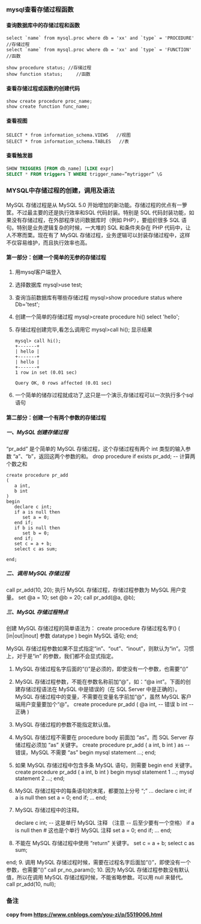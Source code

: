 ### mysql查看存储过程函数

#### 查询数据库中的存储过程和函数
```
select `name` from mysql.proc where db = 'xx' and `type` = 'PROCEDURE'   //存储过程
select `name` from mysql.proc where db = 'xx' and `type` = 'FUNCTION'   //函数

show procedure status; //存储过程
show function status;     //函数
```

#### 查看存储过程或函数的创建代码
```
show create procedure proc_name;
show create function func_name;
```

#### 查看视图
```
SELECT * from information_schema.VIEWS   //视图
SELECT * from information_schema.TABLES   //表
```

#### 查看触发器
```sql
SHOW TRIGGERS [FROM db_name] [LIKE expr]
SELECT * FROM triggers T WHERE trigger_name=”mytrigger” \G
```

### MYSQL中存储过程的创建，调用及语法
MySQL 存储过程是从 MySQL 5.0 开始增加的新功能。存储过程的优点有一箩筐。不过最主要的还是执行效率和SQL 代码封装。特别是 SQL 代码封装功能，如果没有存储过程，在外部程序访问数据库时（例如 PHP），要组织很多 SQL 语句。特别是业务逻辑复杂的时候，一大堆的 SQL 和条件夹杂在 PHP 代码中，让人不寒而栗。现在有了 MySQL 存储过程，业务逻辑可以封装存储过程中，这样不仅容易维护，而且执行效率也高。

#### 第一部分：创建一个简单的无参的存储过程
1. 用mysql客户端登入

2. 选择数据库
  mysql>use test;

3. 查询当前数据库有哪些存储过程
  mysql>show procedure status where Db='test';

4. 创建一个简单的存储过程
  mysql>create procedure hi() select 'hello';

5. 存储过程创建完毕,看怎么调用它
   mysql>call hi();
   显示结果
   ```
   mysql> call hi();
   +-------+
   | hello |
   +-------+
   | hello |
   +-------+
   1 row in set (0.01 sec)
    
   Query OK, 0 rows affected (0.01 sec)
   ```
6. 一个简单的储存过程就成功了,这只是一个演示,存储过程可以一次执行多个sql语句



#### 第二部分：创建一个有两个参数的存储过程

##### 一、MySQL 创建存储过程 
“pr_add” 是个简单的 MySQL 存储过程，这个存储过程有两个 int 类型的输入参数 “a”、“b”，返回这两个参数的和。 
drop procedure if exists pr_add;
-- 计算两个数之和

```
create procedure pr_add
(
   a int,
   b int
)
begin
   declare c int;
   if a is null then
      set a = 0;
   end if;
   if b is null then
      set b = 0;
   end if;
   set c = a + b;
   select c as sum;
   
end;
```



##### 二、调用 MySQL 存储过程 

call pr_add(10, 20);
执行 MySQL 存储过程，存储过程参数为 MySQL 用户变量。 
set @a = 10;
set @b = 20;
call pr_add(@a, @b);



##### 三、MySQL 存储过程特点 
创建 MySQL 存储过程的简单语法为： 
create procedure 存储过程名字()
(
   [in|out|inout] 参数 datatype
)
begin
   MySQL 语句;
end;

MySQL 存储过程参数如果不显式指定“in”、“out”、“inout”，则默认为“in”。习惯上，对于是“in” 的参数，我们都不会显式指定。 

1. MySQL 存储过程名字后面的“()”是必须的，即使没有一个参数，也需要“()” 
2. MySQL 存储过程参数，不能在参数名称前加“@”，如：“@a int”。下面的创建存储过程语法在 MySQL 中是错误的（在 SQL Server 中是正确的）。 MySQL 存储过程中的变量，不需要在变量名字前加“@”，虽然 MySQL 客户端用户变量要加个“@”。 
  create procedure pr_add
  (
   @a int,  -- 错误
   b int    -- 正确
  )
3. MySQL 存储过程的参数不能指定默认值。 
4. MySQL 存储过程不需要在 procedure body 前面加 “as”。而 SQL Server 存储过程必须加 “as” 关键字。 
  create procedure pr_add
  (
   a int,
   b int
  )
  as              -- 错误，MySQL 不需要 “as”
  begin
   mysql statement ...;
  end;
5. 如果 MySQL 存储过程中包含多条 MySQL 语句，则需要 begin end 关键字。 
  create procedure pr_add
  (
   a int,
   b int
  )
  begin
   mysql statement 1 ...;
   mysql statement 2 ...;
  end;
6. MySQL 存储过程中的每条语句的末尾，都要加上分号 “;” 
   ...
   declare c int;
   if a is null then
      set a = 0;
   end if;
   ...
   end;
7. MySQL 存储过程中的注释。 

   declare c int;     -- 这是单行 MySQL 注释 （注意 -- 后至少要有一个空格）
   if a is null then  # 这也是个单行 MySQL 注释
      set a = 0;
   end if;
   ...
   end;
8. 不能在 MySQL 存储过程中使用 “return” 关键字。 
   set c = a + b;
   select c as sum;


end;
9. 调用 MySQL 存储过程时候，需要在过程名字后面加“()”，即使没有一个参数，也需要“()”
  call pr_no_param();
10. 因为 MySQL 存储过程参数没有默认值，所以在调用 MySQL 存储过程时候，不能省略参数。可以用 null 来替代。 
  call pr_add(10, null);

### 备注

**copy from <https://www.cnblogs.com/you-zi/p/5519006.html>**


　　